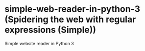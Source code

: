 # simple-web-reader-in-python-3 (Spidering the web with regular expressions (Simple))
Simple website reader in Python 3
